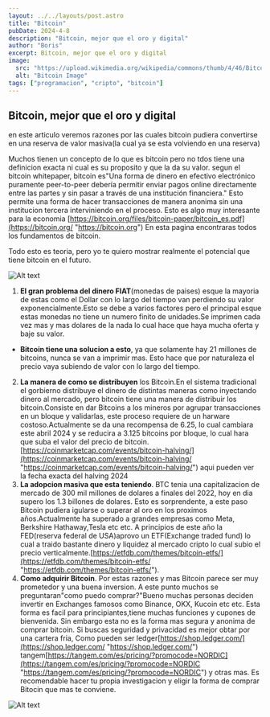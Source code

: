 ```yaml
---
layout: ../../layouts/post.astro
title: "Bitcoin"
pubDate: 2024-4-8
description: "Bitcoin, mejor que el oro y digital"
author: "Boris"
excerpt: Bitcoin, mejor que el oro y digital
image:
  src: "https://upload.wikimedia.org/wikipedia/commons/thumb/4/46/Bitcoin.svg/800px-Bitcoin.svg.png"
  alt: "Bitcoin Image"
tags: ["programacion", "cripto", "bitcoin"]
---
```

## Bitcoin, mejor que el oro y digital
en este articulo veremos razones por las cuales bitcoin pudiera convertirse en una reserva de valor masiva(la cual ya se esta volviendo en una reserva)

Muchos tienen un concepto de lo que es bitcoin pero no tdos tiene una definicion exacta ni cual es su proposito y que la da su valor. 
segun el bitcoin whitepaper, bitcoin es"Una forma de dinero en efectivo electrónico puramente peer-to-peer debería
permitir enviar pagos online directamente entre las partes y sin pasar a través de una
institución financiera." Esto permite una forma de hacer transacciones de manera anonima sin una institucion tercera interviniendo en el proceso. Esto es algo muy interesante para la economia 
[https://bitcoin.org/files/bitcoin-paper/bitcoin_es.pdf](https://bitcoin.org/ "https://bitcoin.org")
En esta pagina encontraras todos los fundamentos de bitcoin.

Todo esto es teoria, pero yo te quiero mostrar realmente el potencial que tiene bitcoin en el futuro.

![Alt text](image-4.png)
1. **El gran problema del dinero FIAT**(monedas de paises) esque la mayoria de estas como el Dollar con lo largo del tiempo van perdiendo su valor exponencialmente.Esto se debe a varios factores pero el principal esque estas monedas no tiene un numero finito de unidades.Se imprimen cada vez mas y mas dolares de la nada lo cual hace que haya mucha oferta y baje su valor. 
*  **Bitcoin tiene una solucion a esto**, ya que solamente hay 21 millones de bitcoins, nunca se van a imprimir mas. Esto hace que por naturaleza el precio vaya subiendo de valor con lo largo del tiempo. 
2. **La manera de como se distribuyen** los Bitcoin.En el sistema tradicional el gorbierno distribuye el dinero de distintas maneras como inyectando dinero al mercado, pero bitcoin tiene una manera de distribuir los bitcoin.Consiste en dar Bitcoins a los mineros por agrupar transacciones en un bloque y validarlas, este proceso requiere de un harware costoso.Actualmente se da una recompensa de 6.25, lo cual cambiara este abril 2024 y se reducira a 3.125 bitcoins por bloque, lo cual hara que suba el valor del precio de bitcoin. 
[https://coinmarketcap.com/events/bitcoin-halving/](https://coinmarketcap.com/events/bitcoin-halving/ "https://coinmarketcap.com/events/bitcoin-halving/") aqui pueden ver la fecha exacta del halving 2024 
3. **La adopcion masiva que esta teniendo**. BTC tenia una capitalizacion de mercado de 300 mil millones de dolares a finales del 2022, hoy en dia supero los 1.3 billones de dolares. Esto es sorprendente, a este paso Bitcoin pudiera igularse o superar al oro en los proximos años.Actualmente ha superado a grandes empresas como Meta, Berkshire Hathaway,Tesla etc etc. A principios de este año la FED(reserva federal de USA)aprovo un ETF(Exchange traded fund) lo cual a traido bastante dinero y liquidez al mercado cripto lo cual subio el precio verticalmente.[https://etfdb.com/themes/bitcoin-etfs/](https://etfdb.com/themes/bitcoin-etfs/ "https://etfdb.com/themes/bitcoin-etfs/").
4. **Como adquirir Bitcoin**. Por estas razones y mas Bitcoin parece ser muy prometedor y una buena inversion. A este punto muchos se preguntaran"como puedo comprar?"Bueno muchas personas deciden invertir en Exchanges famosos como Binance, OKX, Kucoin etc etc. Esta forma es facil para principiantes,tiene muchas funciones y cupones de bienvenida. Sin embargo esta no es la forma mas segura y anonima de comprar bitcoin. Si buscas seguridad y privacidad es mejor obtar por una cartera fria, Como pueden ser ledger[https://shop.ledger.com/](https://shop.ledger.com/ "https://shop.ledger.com/") tangem[https://tangem.com/es/pricing/?promocode=NORDIC](https://tangem.com/es/pricing/?promocode=NORDIC "https://tangem.com/es/pricing/?promocode=NORDIC") y otras mas. Es recomendable hacer tu propia investigacion y eligir la forma de comprar Bitocin que mas te conviene.

![Alt text](image-6.png)